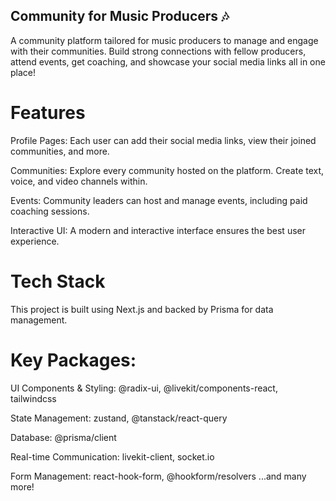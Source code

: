 ## Community for Music Producers 🎶 ##

A community platform tailored for music producers to manage and engage with their communities. Build strong connections with fellow producers, attend events, get coaching, and showcase your social media links all in one place!

# Features #

Profile Pages: Each user can add their social media links, view their joined communities, and more.

Communities: Explore every community hosted on the platform. Create text, voice, and video channels within.

Events: Community leaders can host and manage events, including paid coaching sessions.

Interactive UI: A modern and interactive interface ensures the best user experience.

# Tech Stack #

This project is built using Next.js and backed by Prisma for data management.

# Key Packages: #

UI Components & Styling: @radix-ui, @livekit/components-react, tailwindcss

State Management: zustand, @tanstack/react-query

Database: @prisma/client

Real-time Communication: livekit-client, socket.io

Form Management: react-hook-form, @hookform/resolvers
...and many more!
